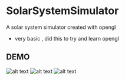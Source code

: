 # SolarSystemSimulator

A solar system simulator created with opengl

- very basic , did this to try and learn opengl

## DEMO ##

![alt text](https://user-images.githubusercontent.com/20328762/53217701-1b3b3400-3627-11e9-8dc4-6a1b0a3052f5.png)
![alt text](https://user-images.githubusercontent.com/20328762/53217706-20987e80-3627-11e9-98d9-2ea262373c02.png)
![alt text](https://user-images.githubusercontent.com/20328762/53217914-ea0f3380-3627-11e9-94c2-cd9125b5f2e7.png)

